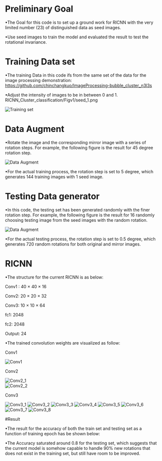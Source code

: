# Preliminary Goal
•The Goal for this code is to set up a ground work for RICNN with the very limited number (23) of distinguished data as seed images.  

•Use seed images to train the model and evaluated the result to test the rotational invariance.  

# Training Data set
•The training Data in this code ifs from the same set of the data for the image processing demonstration:  https://github.com/chinchangkuo/ImageProcessing-bubble_cluster_n3l3s

•Adjust the intensity of images to be in between 0 and 1.
 RICNN_Cluster_classification/Figv1/seed_1.png 
 
![Training set](https://raw.githubusercontent.com/chinchangkuo/RICNN_Cluster_classification/master/Figv1/seed_1.png)

# Data Augment

•Rotate the image and the corresponding mirror image with a series of rotation steps. For example, the following figure is the result for 45 degree rotation step.
	
![Data Augment](https://raw.githubusercontent.com/chinchangkuo/RICNN_Cluster_classification/master/Figv1/augment_1.png)	

•For the actual training process, the rotation step is set to 5 degree, which generates 144 training images with 1 seed image.

# Testing Data generator

•In this code, the testing set has been generated randomly with the finer rotation step. For example, the following figure is the result for 16 randomly choosing testing image from the seed images with the random rotation. 

![Data Augment](https://raw.githubusercontent.com/chinchangkuo/RICNN_Cluster_classification/master/Figv1/test_1.png)	

•For the actual testing process, the rotation step is set to 0.5 degree, which generates 720 random rotations for both original and mirror images.

# RICNN 
•The structure for the current RICNN is as below:

Conv1 : 40 × 40  × 16

Conv2:  20 × 20 × 32

Conv3: 10 × 10 × 64

fc1: 2048

fc2: 2048

Output: 24 

•The trained convolution weights are visualized as follow:

Conv1

![Conv1](https://raw.githubusercontent.com/chinchangkuo/RICNN_Cluster_classification/master/Figv1/conv1.png)	

Conv2

![Conv2_1](https://raw.githubusercontent.com/chinchangkuo/RICNN_Cluster_classification/master/Figv1/conv2_1_1.png)	
![Conv2_2](https://raw.githubusercontent.com/chinchangkuo/RICNN_Cluster_classification/master/Figv1/conv2_1_2.png)	

Conv3

![Conv3_1](https://raw.githubusercontent.com/chinchangkuo/RICNN_Cluster_classification/master/Figv1/conv3_1_1.png)
![Conv3_2](https://raw.githubusercontent.com/chinchangkuo/RICNN_Cluster_classification/master/Figv1/conv3_1_2.png)
![Conv3_3](https://raw.githubusercontent.com/chinchangkuo/RICNN_Cluster_classification/master/Figv1/conv3_1_3.png)
![Conv3_4](https://raw.githubusercontent.com/chinchangkuo/RICNN_Cluster_classification/master/Figv1/conv3_1_4.png)
![Conv3_5](https://raw.githubusercontent.com/chinchangkuo/RICNN_Cluster_classification/master/Figv1/conv3_2_1.png)
![Conv3_6](https://raw.githubusercontent.com/chinchangkuo/RICNN_Cluster_classification/master/Figv1/conv3_2_2.png)
![Conv3_7](https://raw.githubusercontent.com/chinchangkuo/RICNN_Cluster_classification/master/Figv1/conv3_2_3.png)
![Conv3_8](https://raw.githubusercontent.com/chinchangkuo/RICNN_Cluster_classification/master/Figv1/conv3_2_4.png)

#Result

•The result for the accuracy of both the train set and testing set as a function of training epoch has be shown below:

•The Accuracy saturated around 0.8 for the testing set, which suggests that the current model is somehow capable to handle 90% new  rotations that does not exist in the training set, but still have room to be improved.

